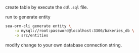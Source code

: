 create table by execute the `ddl.sql` file.

run to generate entity 
```bash
sea-orm-cli generate entity \
    -u mysql://root:password@localhost:3306/bakeries_db \
    -o src/entities
```
modify change to your own database connection string.

